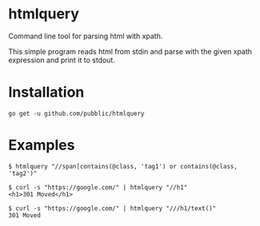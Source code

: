 # htmlquery

Command line tool for parsing html with xpath.

This simple program reads html from stdin and parse with the given xpath expression and print it to stdout.

# Installation
```
go get -u github.com/pubblic/htmlquery
```

# Examples
```
$ htmlquery "//span[contains(@class, 'tag1') or contains(@class, 'tag2')"
```

```
$ curl -s "https://google.com/" | htmlquery "//h1"
<h1>301 Moved</h1>
```

```
$ curl -s "https://google.com/" | htmlquery "///h1/text()"
301 Moved
```

